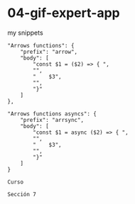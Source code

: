 # 04-gif-expert-app

my snippets 


	"Arrows functions": {
		"prefix": "arrow",
		"body": [
			"const $1 = ($2) => { ",
			"",
			"    $3",
			"",
			"}"
		]
	},

	"Arrows functions asyncs": {
		"prefix": "arrsync",
		"body": [
			"const $1 = async ($2) => { ",
			"",
			"    $3",
			"",
			"}"
		]
	}
	
	Curso 
	
	Sección 7
